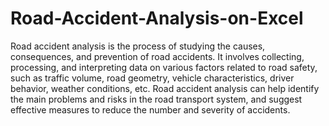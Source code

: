 # Road-Accident-Analysis-on-Excel

Road accident analysis is the process of studying the causes, consequences, and prevention of road accidents. It involves collecting, processing, and interpreting data on various factors related to road safety, such as traffic volume, road geometry, vehicle characteristics, driver behavior, weather conditions, etc. Road accident analysis can help identify the main problems and risks in the road transport system, and suggest effective measures to reduce the number and severity of accidents.
